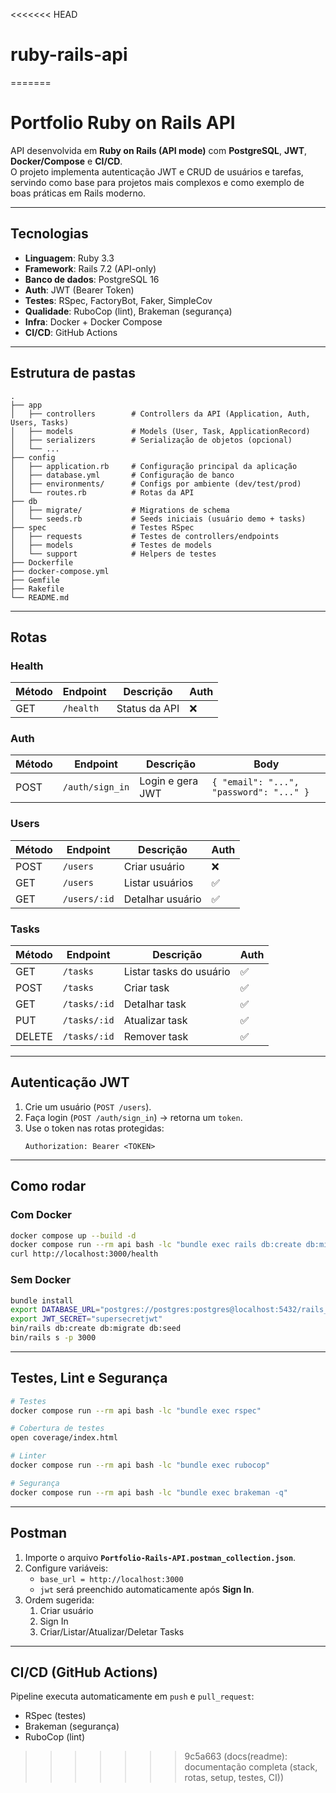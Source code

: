 <<<<<<< HEAD
# ruby-rails-api
=======
# Portfolio Ruby on Rails API

API desenvolvida em **Ruby on Rails (API mode)** com **PostgreSQL**, **JWT**, **Docker/Compose** e **CI/CD**.  
O projeto implementa autenticação JWT e CRUD de usuários e tarefas, servindo como base para projetos mais complexos e como exemplo de boas práticas em Rails moderno.

---

## Tecnologias

- **Linguagem**: Ruby 3.3
- **Framework**: Rails 7.2 (API-only)
- **Banco de dados**: PostgreSQL 16
- **Auth**: JWT (Bearer Token)
- **Testes**: RSpec, FactoryBot, Faker, SimpleCov
- **Qualidade**: RuboCop (lint), Brakeman (segurança)
- **Infra**: Docker + Docker Compose
- **CI/CD**: GitHub Actions

---

## Estrutura de pastas

```text
.
├── app
│   ├── controllers        # Controllers da API (Application, Auth, Users, Tasks)
│   ├── models             # Models (User, Task, ApplicationRecord)
│   ├── serializers        # Serialização de objetos (opcional)
│   └── ...
├── config
│   ├── application.rb     # Configuração principal da aplicação
│   ├── database.yml       # Configuração de banco
│   ├── environments/      # Configs por ambiente (dev/test/prod)
│   └── routes.rb          # Rotas da API
├── db
│   ├── migrate/           # Migrations de schema
│   └── seeds.rb           # Seeds iniciais (usuário demo + tasks)
├── spec                   # Testes RSpec
│   ├── requests           # Testes de controllers/endpoints
│   ├── models             # Testes de models
│   └── support            # Helpers de testes
├── Dockerfile
├── docker-compose.yml
├── Gemfile
├── Rakefile
└── README.md
```

---

## Rotas

### Health
| Método | Endpoint   | Descrição        | Auth |
|--------|------------|------------------|------|
| GET    | `/health`  | Status da API    | ❌   |

### Auth
| Método | Endpoint         | Descrição        | Body |
|--------|-----------------|------------------|------|
| POST   | `/auth/sign_in` | Login e gera JWT | `{ "email": "...", "password": "..." }` |

### Users
| Método | Endpoint   | Descrição           | Auth |
|--------|------------|---------------------|------|
| POST   | `/users`   | Criar usuário       | ❌   |
| GET    | `/users`   | Listar usuários     | ✅   |
| GET    | `/users/:id` | Detalhar usuário  | ✅   |

### Tasks
| Método | Endpoint    | Descrição               | Auth |
|--------|-------------|-------------------------|------|
| GET    | `/tasks`    | Listar tasks do usuário | ✅   |
| POST   | `/tasks`    | Criar task              | ✅   |
| GET    | `/tasks/:id`| Detalhar task           | ✅   |
| PUT    | `/tasks/:id`| Atualizar task          | ✅   |
| DELETE | `/tasks/:id`| Remover task            | ✅   |

---

## Autenticação JWT

1. Crie um usuário (`POST /users`).
2. Faça login (`POST /auth/sign_in`) → retorna um `token`.
3. Use o token nas rotas protegidas:
   ```http
   Authorization: Bearer <TOKEN>
   ```

---

## Como rodar

### Com Docker
```bash
docker compose up --build -d
docker compose run --rm api bash -lc "bundle exec rails db:create db:migrate db:seed"
curl http://localhost:3000/health
```

### Sem Docker
```bash
bundle install
export DATABASE_URL="postgres://postgres:postgres@localhost:5432/rails_api_dev"
export JWT_SECRET="supersecretjwt"
bin/rails db:create db:migrate db:seed
bin/rails s -p 3000
```

---

## Testes, Lint e Segurança

```bash
# Testes
docker compose run --rm api bash -lc "bundle exec rspec"

# Cobertura de testes
open coverage/index.html

# Linter
docker compose run --rm api bash -lc "bundle exec rubocop"

# Segurança
docker compose run --rm api bash -lc "bundle exec brakeman -q"
```

---

## Postman

1. Importe o arquivo **`Portfolio-Rails-API.postman_collection.json`**.  
2. Configure variáveis:
   - `base_url = http://localhost:3000`
   - `jwt` será preenchido automaticamente após **Sign In**.  
3. Ordem sugerida:
   1. Criar usuário
   2. Sign In
   3. Criar/Listar/Atualizar/Deletar Tasks

---

## CI/CD (GitHub Actions)

Pipeline executa automaticamente em `push` e `pull_request`:
- RSpec (testes)
- Brakeman (segurança)
- RuboCop (lint)


>>>>>>> 9c5a663 (docs(readme): documentação completa (stack, rotas, setup, testes, CI))
